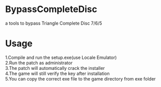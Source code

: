 # BypassCompleteDisc
a tools to bypass Triangle Complete Disc 7/6/5  
# Usage
1.Compile and run the setup.exe(use Locale Emulator)  
2.Run the patch as administrator  
3.The patch will automatically crack the installer  
4.The game will still verify the key after installation  
5.You can copy the correct exe file to the game directory from exe folder
